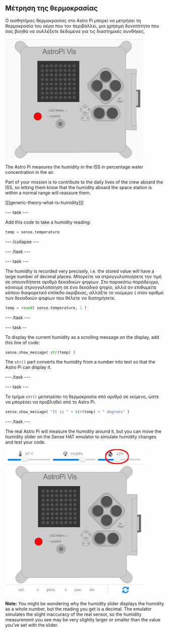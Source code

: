 ## Μέτρηση της θερμοκρασίας

Ο αισθητήρας θερμοκρασίας στο Astro Pi μπορεί να μετρήσει τη θερμοκρασία του αέρα που τον περιβάλλει, μια χρήσιμη δυνατότητα που σας βοηθά να συλλέξετε δεδομένα για τις διαστημικές συνθήκες.

![Μήνυμα για τη θερμοκρασία](images/degrees-message.gif)

The Astro Pi measures the humidity in the ISS in percentage water concentration in the air.

Part of your mission is to contribute to the daily lives of the crew aboard the ISS, so letting them know that the humidity aboard the space station is within a normal range will reassure them.

[[[generic-theory-what-is-humidity]]]

\--- task \---

Add this code to take a humidity reading:

```python
temp = sense.temperature
```

\--- /collapse \---

\--- /task \---

\--- task \---

The humidity is recorded very precisely, i.e. the stored value will have a large number of decimal places. Μπορείτε να στρογγυλοποιήσετε την τιμή σε οποιονδήποτε αριθμό δεκαδικών ψηφίων. Στο παρακάτω παράδειγμα, κάνουμε στρογγυλοποίηση σε ένα δεκαδικό ψηφίο, αλλά αν επιθυμείτε κάποιο διαφορετικό επίπεδο ακρίβειας, αλλάξτε το νούμερο `1` στον αριθμό των δεκαδικών ψηφίων που θέλετε να διατηρήσετε.

```python
temp = round( sense.temperature, 1 )
```

\--- /task \---

\--- task --

To display the current humidity as a scrolling message on the display, add this line of code:

```python
sense.show_message( str(temp) )
```

The `str()` part converts the humidity from a number into text so that the Astro Pi can display it.

\--- /task \---

\--- task \---

Το τμήμα `str()` μετατρέπει τη θερμοκρασία σπό αριθμό σε κείμενο, ώστε να μπορέσει να προβληθεί από το Astro Pi.

```python
sense.show_message( "It is " + str(temp) + " degrees" )
```

\--- /task \---

The real Astro Pi will measure the humidity around it, but you can move the humidity slider on the Sense HAT emulator to simulate humidity changes and test your code.

![Humidity slider](images/humidity-slider.png)

**Note:** You might be wondering why the humidity slider displays the humidity as a whole number, but the reading you get is a decimal. The emulator simulates the slight inaccuracy of the real sensor, so the humidity measurement you see may be very slightly larger or smaller than the value you've set with the slider.